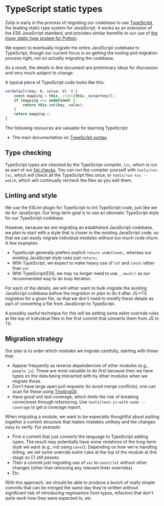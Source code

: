 # TypeScript static types

Zulip is early in the process of migrating our codebase to use
[TypeScript](https://www.typescriptlang.org/), the leading static type
system for JavaScript. It works as an extension of the ES6 JavaScript
standard, and provides similar benefits to our use of
[the mypy static type system for Python](mypy.md).

We expect to eventually migrate the entire JavaScript codebase to
TypeScript, though our current focus is on getting the tooling and
migration process right, not on actually migrating the codebase.

As a result, the details in this document are preliminary ideas for
discussion and very much subject to change.

A typical piece of TypeScript code looks like this:

```ts
setdefault(key: K, value: V): V {
    const mapping = this._items[this._munge(key)];
    if (mapping === undefined) {
        return this.set(key, value);
    }
    return mapping.v;
}
```

The following resources are valuable for learning TypeScript:

- The main documentation on [TypeScript syntax][typescript-handbook].

## Type checking

TypeScript types are checked by the TypeScript compiler, `tsc`, which
is run as part of our [lint checks](linters.md). You can run the
compiler yourself with `tools/run-tsc`, which will check all the
TypeScript files once, or `tools/run-tsc --watch`, which will
continually recheck the files as you edit them.

## Linting and style

We use the ESLint plugin for TypeScript to lint TypeScript code, just
like we do for JavaScript. Our long-term goal is to use an idiomatic
TypeScript style for our TypeScript codebase.

However, because we are migrating an established JavaScript codebase,
we plan to start with a style that is closer to the existing
JavaScript code, so that we can easily migrate individual modules
without too much code churn. A few examples:

- TypeScript generally prefers explicit `return undefined;`, whereas
  our existing JavaScript style uses just `return;`.
- With TypeScript, we expect to make heavy use of `let` and `const`
  rather than `var`.
- With TypeScript/ES6, we may no longer need to use `_.each()` as our
  recommended way to do loop iteration.

For each of the details, we will either want to bulk-migrate the
existing JavaScript codebase before the migration or plan to do it
after JS->TS migration for a given file, so that we don't need to
modify these details as part of converting a file from JavaScript to
TypeScript.

A possibly useful technique for this will be setting some eslint
override rules at the top of individual files in the first commit that
converts them from JS to TS.

## Migration strategy

Our plan is to order which modules we migrate carefully, starting with
those that:

- Appear frequently as reverse dependencies of other modules
  (e.g., `people.js`). These are most valuable to do first because
  then we have types on the data being interacted with by other
  modules when we migrate those.
- Don't have large open pull requests (to avoid merge conflicts); one
  can scan for these using [TinglingGit](https://github.com/zulip/TinglingGit).
- Have good unit test coverage, which limits the risk of breaking
  correctness through refactoring. Use
  `tools/test-js-with-node --coverage` to get a coverage report.

When migrating a module, we want to be especially thoughtful about
putting together a commit structure that makes mistakes unlikely and
the changes easy to verify. For example:

- First a commit that just converts the language to TypeScript adding
  types. The result may potentially have some violations of the
  long-term style we want (e.g., not using `const`). Depending on how
  we're handling linting, we set some override eslint rules at the top
  of the module at this stage so CI still passes.
- Then a commit just migrating use of `var` to `const/let` without
  other changes (other than removing any relevant linter overrides).
- Etc.

With this approach, we should be able to produce a bunch of really
simple commits that can be merged the same day they're written without
significant risk of introducing regressions from typos, refactors that
don't quite work how they were expected to, etc.

[typescript-handbook]: https://www.typescriptlang.org/docs/handbook/basic-types.html
